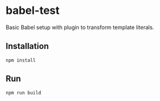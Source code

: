 # babel-test

Basic Babel setup with plugin to transform template literals.

## Installation

`npm install`

## Run

`npm run build`
